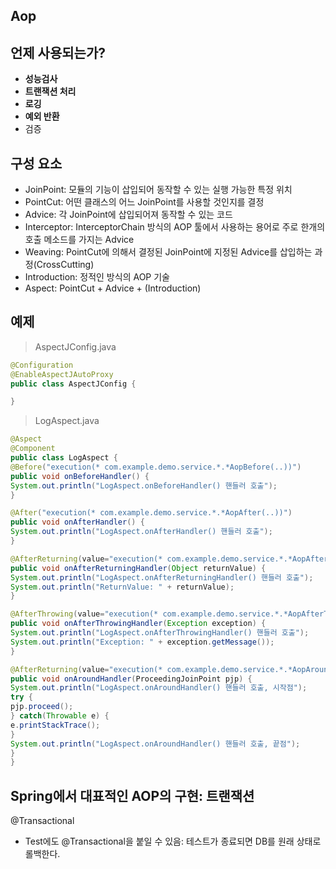 ## Aop

## 언제 사용되는가?
- **성능검사**
- **트랜잭션 처리**
- **로깅**
- **예외 반환**
- 검증
## 구성 요소
- JoinPoint: 모듈의 기능이 삽입되어 동작할 수 있는 실행 가능한 특정 위치
- PointCut: 어떤 클래스의 어느 JoinPoint를 사용할 것인지를 결정
- Advice: 각 JoinPoint에 삽입되어져 동작할 수 있는 코드
- Interceptor: InterceptorChain 방식의 AOP 툴에서 사용하는 용어로 주로 한개의 호출 메소드를 가지는 Advice
- Weaving: PointCut에 의해서 결정된 JoinPoint에 지정된 Advice를 삽입하는 과정(CrossCutting)
- Introduction: 정적인 방식의 AOP 기술
- Aspect: PointCut + Advice + (Introduction)
## 예제
> AspectJConfig.java
```java
@Configuration
@EnableAspectJAutoProxy
public class AspectJConfig {

}
```

> LogAspect.java
```java
@Aspect
@Component
public class LogAspect {
@Before("execution(* com.example.demo.service.*.*AopBefore(..))")
public void onBeforeHandler() {
System.out.println("LogAspect.onBeforeHandler() 핸들러 호출");
}

@After("execution(* com.example.demo.service.*.*AopAfter(..))")
public void onAfterHandler() {
System.out.println("LogAspect.onAfterHandler() 핸들러 호출");
}

@AfterReturning(value="execution(* com.example.demo.service.*.*AopAfterReturning(..))", returning="returnValue")
public void onAfterReturningHandler(Object returnValue) {
System.out.println("LogAspect.onAfterReturningHandler() 핸들러 호출");
System.out.println("ReturnValue: " + returnValue);
}

@AfterThrowing(value="execution(* com.example.demo.service.*.*AopAfterThrowing(..))", throwing="exception")
public void onAfterThrowingHandler(Exception exception) {
System.out.println("LogAspect.onAfterThrowingHandler() 핸들러 호출");
System.out.println("Exception: " + exception.getMessage());
}

@AfterReturning(value="execution(* com.example.demo.service.*.*AopAround(..))")
public void onAroundHandler(ProceedingJoinPoint pjp) {
System.out.println("LogAspect.onAroundHandler() 핸들러 호출, 시작점");
try {
pjp.proceed();
} catch(Throwable e) {
e.printStackTrace();
}
System.out.println("LogAspect.onAroundHandler() 핸들러 호출, 끝점");
}
}
```
## Spring에서 대표적인 AOP의 구현: 트랜잭션
@Transactional


* Test에도 @Transactional을 붙일 수 있음: 테스트가 종료되면 DB를 원래 상태로 롤백한다.